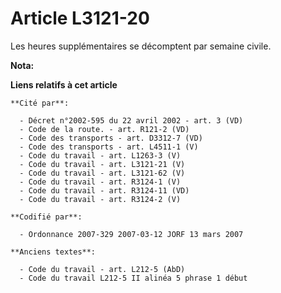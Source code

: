 # Article L3121-20

Les heures supplémentaires se décomptent par semaine civile.

**Nota:**



**Liens relatifs à cet article**

	**Cité par**:

	  - Décret n°2002-595 du 22 avril 2002 - art. 3 (VD)
	  - Code de la route. - art. R121-2 (VD)
	  - Code des transports - art. D3312-7 (VD)
	  - Code des transports - art. L4511-1 (V)
	  - Code du travail - art. L1263-3 (V)
	  - Code du travail - art. L3121-21 (V)
	  - Code du travail - art. L3121-62 (V)
	  - Code du travail - art. R3124-1 (V)
	  - Code du travail - art. R3124-11 (VD)
	  - Code du travail - art. R3124-2 (V)

	**Codifié par**:

	  - Ordonnance 2007-329 2007-03-12 JORF 13 mars 2007

	**Anciens textes**:

	  - Code du travail - art. L212-5 (AbD)
	  - Code du travail L212-5 II alinéa 5 phrase 1 début
